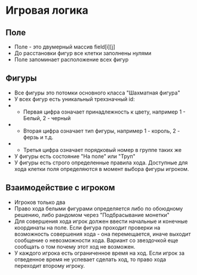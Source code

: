 # Игровая логика

## Поле

- Поле - это двумерный массив field[i][j] 
- До расстановки фигур все клетки заполнены нулями
- Поле запоминает расположение всех фигур 

## Фигуры

- Все фигуры это потомки основного класса "Шахматная фигура" 
- У всех фигур есть уникальный трехзначный id:
- * Первая цифра означает принадлежность к цвету, например 1 - Белый, 2 - черный 
- * Вторая цифра означает тип фигуры, например 1 - король, 2 - ферзь и т.д.
- * Третья цифра означает порядковый номер в группе таких же
- У фигуры есть состояние "На поле" или  "Труп"
- У фигуры есть строго определенные правила хода. Доступные для хода клетки поля определяются в момент выбора фигуры игроком.

## Взаимодействие с игроком

- Игроков только два
- Право хода белыми фигурами определяется либо по обоюдному решению, либо рандомом через "Подбрасывание монетки"
- Для совершения хода игрок должен ввести начальные и конечные координаты на поле. Если фигура проходит проверки на возможность совершения хода - она перемещается, иначе выходит сообщение о невозможности хода. Вариант со звездочкой еще сообщать о том почему этот ход не возможен.
- У каждого игрока есть ограниченное время на ход. Если игрок за отведенное время не успевает сделать ход, то право хода переходит второму игроку. 